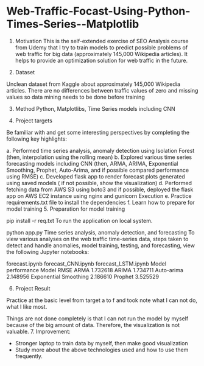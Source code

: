 # Web-Traffic-Focast-Using-Python-Times-Series--Matplotlib
1. Motivation
This is the self-extended exercise of SEO Analysis course from Udemy that I try to train models to predict possible problems of web traffic for big data (approximately 145,000 Wikipedia articles). It helps to provide an optimization solution for web traffic in the future.

2. Dataset

Unclean dataset from Kaggle about approximately 145,000 Wikipedia articles. There are no differences between traffic values of zero and missing values so data mining needs to be done before training

3. Method
Python, Matplotlibs, Time Series models including CNN

4. Project targets

Be familiar with and get some interesting perspectives by completing the following key highlights:

a. Performed time series analysis, anomaly detection using Isolation Forest (then, interpolation using the rolling mean)
b. Explored various time series forecasting models including CNN (then, ARMA, ARIMA, Exponential Smoothing, Prophet, Auto-Arima, and if possible compared performance using RMSE)
c. Developed flask app to render forecast plots generated using saved models ( if not possible, show the visualization)
d. Performed fetching data from AWS S3 using boto3 and if possible, deployed the flask app on AWS EC2 instance using nginx and gunicorn
Execution
e. Practice requirements.txt file to install the dependencies 
f. Learn how to prepare for model training
5. Preparation for model training

pip install -r req.txt
To run the application on local system.

python app.py
Time series analysis, anomaly detection, and forecasting
To view various analyses on the web traffic time-series data, steps taken to detect and handle anomalies, model training, testing, and forecasting, view the following Jupyter notebooks:

forecast.ipynb
forecast_CNN.ipynb
forecast_LSTM.ipynb
Model performance
Model	RMSE
ARMA	1.732618
ARIMA	1.734711
Auto-arima	2.148956
Exponential Smoothing	2.186610
Prophet	3.525529

6. Project Result

Practice at the basic level from target a to f and took note what I can not do, what I like most.

Things are not done completely is that I can not run the model by myself because of the big amount of data. Therefore, the visualization is not valuable.
7. Improvement:

- Stronger laptop to train data by myself, then make good visualization
- Study more about the above technologies used and how to use them frequently.

